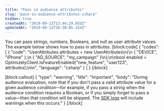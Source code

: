 ```yaml
---
title: "Pass in audience attributes"
slug: "pass-in-audience-attributes-csharp"
hidden: true
createdAt: "2019-09-12T13:44:29.855Z"
updatedAt: "2019-09-12T20:30:05.154Z"
---
```

You can pass strings, numbers, Booleans, and null as user attribute values. The example below shows how to pass in attributes.
[block:code]
{
  "codes": [
    {
      "code": "UserAttributes attributes = new UserAttributes\n{\n  { \"DEVICE\", \"iPhone\" },\n  { \"AD_SOURCE\", \"my_campaign\" }\n};\n\nbool enabled = OptimizelyClient.IsFeatureEnabled(\"new_feature\", \"user123\", attributes);\n\n",
      "language": "csharp"
    }
  ]
}
[/block]

[block:callout]
{
  "type": "warning",
  "title": "Important",
  "body": "During audience evaluation, note that if you don't pass a valid attribute value for a given audience condition—for example, if you pass a string when the audience condition requires a Boolean, or if you simply forget to pass a value—then that condition will be skipped. The [SDK logs](doc:customize-logger-csharp) will include warnings when this occurs."
}
[/block]